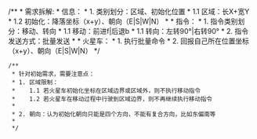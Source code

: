 /**
     * 需求拆解:
     * 信息：
     * 1. 类别划分：区域、初始化位置
     *    1.1 区域：长X+宽Y
     *    1.2 初始化：降落坐标（x+y）、朝向（E|S|W|N）
     *
     * 指令：
     * 1. 指令类别划分：移动、转向
     *    1.1 移动：前进f|后退b
     *    1.1 转向：左转90°|右转90°
     * 2. 指令发送方式：批量发送
     *
     * 火星车：
     * 1. 执行批量命令
     * 2. 回报自己所在位置坐标（x+y）、朝向（E|S|W|N）
     */

    /**
     * 针对初始需求，需要注意点：
     * 1. 区域限制：
     *    1.1 若火星车初始化坐标在区域边界或区域外，则不执行移动指令
     *    1.2 若火星车在移动过程中行驶到区域边界，则不再继续执行移动指令
     *
     * 2. 朝向：认为初始化朝向只能是四个方向，不能有复合方向，比如东偏南等
     *
     */